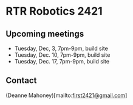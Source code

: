 # RTR Robotics 2421

## Upcoming meetings

* Tuesday, Dec, 3, 7pm-9pm, build site
* Tuesday, Dec. 10, 7pm-9pm, build site
* Tuesday, Dec. 17, 7pm-9pm, build site

## Contact

(Deanne Mahoney)[mailto:first2421@gmail.com]
